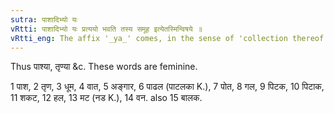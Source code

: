 ```yaml
---
sutra: पाशादिभ्यो यः
vRtti: पाशादिभ्यो यः प्रत्ययो भवति तस्य समूह इत्येतस्मिन्विषये ॥
vRtti_eng: The affix '_ya_' comes, in the sense of 'collection thereof', after the words पाश &c.
---
```

Thus पाश्या, तृण्या &c. These words are feminine.

1 पाश, 2 तृण, 3 धूम, 4 वात, 5 अङ्गार, 6 पाढल (पाटलका K.), 7 पोत, 8 गल, 9 पिटक, 10 पिटाक, 11 शकट, 12 हल, 13 मट (नड K.), 14 वन. also 15 बालक.
